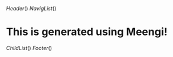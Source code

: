 $Header()$
    $NavigList()$
    <h1>This is generated using Meengi!</h1>
    $ChildList()$
$Footer()$
